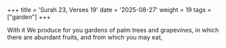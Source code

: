 +++
title = 'Surah 23, Verses 19'
date = '2025-08-27'
weight = 19
tags = ["garden"]
+++

With it We produce for you gardens of palm trees and grapevines, in which there are abundant fruits, and from which you may eat,